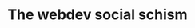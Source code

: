 ---
layout: bookmark
title: The webdev social schism
tags:
  - Bookmarks
  - Building websites
  - HTML
  - CSS
  - JavaScript
  - Community
  - Development
created: '2023-05-03T06:05:15.191Z'
link: https://keithjgrant.com/posts/2023/05/the-webdev-social-schism/
id: 567328650
excerpt: >-
  I’m concerned about what the Twitter/Mastodon/BlueSky debate means for the
  webdev community at large. Have we split ourselves in two?
image: >-
  https://res.cloudinary.com/keithjgrant/image/fetch/c_scale,f_auto,w_600/https://keithjgrant.com//images/2023/broken-bridge.jpg
---